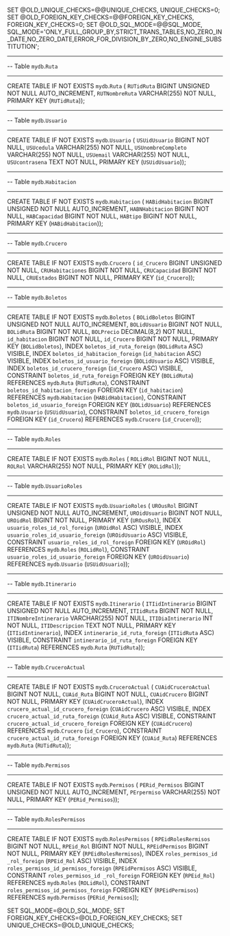 

SET @OLD_UNIQUE_CHECKS=@@UNIQUE_CHECKS, UNIQUE_CHECKS=0;
SET @OLD_FOREIGN_KEY_CHECKS=@@FOREIGN_KEY_CHECKS, FOREIGN_KEY_CHECKS=0;
SET @OLD_SQL_MODE=@@SQL_MODE, SQL_MODE='ONLY_FULL_GROUP_BY,STRICT_TRANS_TABLES,NO_ZERO_IN_DATE,NO_ZERO_DATE,ERROR_FOR_DIVISION_BY_ZERO,NO_ENGINE_SUBSTITUTION';


-- -----------------------------------------------------
-- Table `mydb`.`Ruta`
-- -----------------------------------------------------
CREATE TABLE IF NOT EXISTS `mydb`.`Ruta` (
  `RUTidRuta` BIGINT UNSIGNED NOT NULL AUTO_INCREMENT,
  `RUTNombreRuta` VARCHAR(255) NOT NULL,
  PRIMARY KEY (`RUTidRuta`));


-- -----------------------------------------------------
-- Table `mydb`.`Usuario`
-- -----------------------------------------------------
CREATE TABLE IF NOT EXISTS `mydb`.`Usuario` (
  `USUidUsuario` BIGINT NOT NULL,
  `USUcedula` VARCHAR(255) NOT NULL,
  `USUnombreCompleto` VARCHAR(255) NOT NULL,
  `USUemail` VARCHAR(255) NOT NULL,
  `USUcontrasena` TEXT NOT NULL,
  PRIMARY KEY (`USUidUsuario`));


-- -----------------------------------------------------
-- Table `mydb`.`Habitacion`
-- -----------------------------------------------------
CREATE TABLE IF NOT EXISTS `mydb`.`Habitacion` (
  `HABidHabitacion` BIGINT UNSIGNED NOT NULL AUTO_INCREMENT,
  `HABNHabitacion` BIGINT NOT NULL,
  `HABCapacidad` BIGINT NOT NULL,
  `HABtipo` BIGINT NOT NULL,
  PRIMARY KEY (`HABidHabitacion`));


-- -----------------------------------------------------
-- Table `mydb`.`Crucero`
-- -----------------------------------------------------
CREATE TABLE IF NOT EXISTS `mydb`.`Crucero` (
  `id_Crucero` BIGINT UNSIGNED NOT NULL,
  `CRUHabitaciones` BIGINT NOT NULL,
  `CRUCapacidad` BIGINT NOT NULL,
  `CRUEstados` BIGINT NOT NULL,
  PRIMARY KEY (`id_Crucero`));


-- -----------------------------------------------------
-- Table `mydb`.`Boletos`
-- -----------------------------------------------------
CREATE TABLE IF NOT EXISTS `mydb`.`Boletos` (
  `BOLidBoletos` BIGINT UNSIGNED NOT NULL AUTO_INCREMENT,
  `BOLidUsuario` BIGINT NOT NULL,
  `BOLidRuta` BIGINT NOT NULL,
  `BOLPrecio` DECIMAL(8,2) NOT NULL,
  `id_habitacion` BIGINT NOT NULL,
  `id_Crucero` BIGINT NOT NULL,
  PRIMARY KEY (`BOLidBoletos`),
  INDEX `boletos_id_ruta_foreign` (`BOLidRuta` ASC) VISIBLE,
  INDEX `boletos_id_habitacion_foreign` (`id_habitacion` ASC) VISIBLE,
  INDEX `boletos_id_usuario_foreign` (`BOLidUsuario` ASC) VISIBLE,
  INDEX `boletos_id_crucero_foreign` (`id_Crucero` ASC) VISIBLE,
  CONSTRAINT `boletos_id_ruta_foreign`
    FOREIGN KEY (`BOLidRuta`)
    REFERENCES `mydb`.`Ruta` (`RUTidRuta`),
  CONSTRAINT `boletos_id_habitacion_foreign`
    FOREIGN KEY (`id_habitacion`)
    REFERENCES `mydb`.`Habitacion` (`HABidHabitacion`),
  CONSTRAINT `boletos_id_usuario_foreign`
    FOREIGN KEY (`BOLidUsuario`)
    REFERENCES `mydb`.`Usuario` (`USUidUsuario`),
  CONSTRAINT `boletos_id_crucero_foreign`
    FOREIGN KEY (`id_Crucero`)
    REFERENCES `mydb`.`Crucero` (`id_Crucero`));


-- -----------------------------------------------------
-- Table `mydb`.`Roles`
-- -----------------------------------------------------
CREATE TABLE IF NOT EXISTS `mydb`.`Roles` (
  `ROLidRol` BIGINT NOT NULL,
  `ROLRol` VARCHAR(255) NOT NULL,
  PRIMARY KEY (`ROLidRol`));


-- -----------------------------------------------------
-- Table `mydb`.`UsuarioRoles`
-- -----------------------------------------------------
CREATE TABLE IF NOT EXISTS `mydb`.`UsuarioRoles` (
  `UROusRol` BIGINT UNSIGNED NOT NULL AUTO_INCREMENT,
  `UROidUsuario` BIGINT NOT NULL,
  `UROidRol` BIGINT NOT NULL,
  PRIMARY KEY (`UROusRol`),
  INDEX `usuario_roles_id_rol_foreign` (`UROidRol` ASC) VISIBLE,
  INDEX `usuario_roles_id_usuario_foreign` (`UROidUsuario` ASC) VISIBLE,
  CONSTRAINT `usuario_roles_id_rol_foreign`
    FOREIGN KEY (`UROidRol`)
    REFERENCES `mydb`.`Roles` (`ROLidRol`),
  CONSTRAINT `usuario_roles_id_usuario_foreign`
    FOREIGN KEY (`UROidUsuario`)
    REFERENCES `mydb`.`Usuario` (`USUidUsuario`));


-- -----------------------------------------------------
-- Table `mydb`.`Itinerario`
-- -----------------------------------------------------
CREATE TABLE IF NOT EXISTS `mydb`.`Itinerario` (
  `ITIidIntinerario` BIGINT UNSIGNED NOT NULL AUTO_INCREMENT,
  `ITIidRuta` BIGINT NOT NULL,
  `ITINombreIntinerario` VARCHAR(255) NOT NULL,
  `ITIDiaIntinerario` INT NOT NULL,
  `ITIDescripcion` TEXT NOT NULL,
  PRIMARY KEY (`ITIidIntinerario`),
  INDEX `intinerario_id_ruta_foreign` (`ITIidRuta` ASC) VISIBLE,
  CONSTRAINT `intinerario_id_ruta_foreign`
    FOREIGN KEY (`ITIidRuta`)
    REFERENCES `mydb`.`Ruta` (`RUTidRuta`));


-- -----------------------------------------------------
-- Table `mydb`.`CruceroActual`
-- -----------------------------------------------------
CREATE TABLE IF NOT EXISTS `mydb`.`CruceroActual` (
  `CUAidCruceroActual` BIGINT NOT NULL,
  `CUAid_Ruta` BIGINT NOT NULL,
  `CUAidCrucero` BIGINT NOT NULL,
  PRIMARY KEY (`CUAidCruceroActual`),
  INDEX `crucero_actual_id_crucero_foreign` (`CUAidCrucero` ASC) VISIBLE,
  INDEX `crucero_actual_id_ruta_foreign` (`CUAid_Ruta` ASC) VISIBLE,
  CONSTRAINT `crucero_actual_id_crucero_foreign`
    FOREIGN KEY (`CUAidCrucero`)
    REFERENCES `mydb`.`Crucero` (`id_Crucero`),
  CONSTRAINT `crucero_actual_id_ruta_foreign`
    FOREIGN KEY (`CUAid_Ruta`)
    REFERENCES `mydb`.`Ruta` (`RUTidRuta`));


-- -----------------------------------------------------
-- Table `mydb`.`Permisos`
-- -----------------------------------------------------
CREATE TABLE IF NOT EXISTS `mydb`.`Permisos` (
  `PERid_Permisos` BIGINT UNSIGNED NOT NULL AUTO_INCREMENT,
  `PErpermiso` VARCHAR(255) NOT NULL,
  PRIMARY KEY (`PERid_Permisos`));


-- -----------------------------------------------------
-- Table `mydb`.`RolesPermisos`
-- -----------------------------------------------------
CREATE TABLE IF NOT EXISTS `mydb`.`RolesPermisos` (
  `RPEidRolesRermisos` BIGINT NOT NULL,
  `RPEid_Rol` BIGINT NOT NULL,
  `RPEidPermisos` BIGINT NOT NULL,
  PRIMARY KEY (`RPEidRolesRermisos`),
  INDEX `roles_permisos_id _rol_foreign` (`RPEid_Rol` ASC) VISIBLE,
  INDEX `roles_permisos_id_permisos_foreign` (`RPEidPermisos` ASC) VISIBLE,
  CONSTRAINT `roles_permisos_id _rol_foreign`
    FOREIGN KEY (`RPEid_Rol`)
    REFERENCES `mydb`.`Roles` (`ROLidRol`),
  CONSTRAINT `roles_permisos_id_permisos_foreign`
    FOREIGN KEY (`RPEidPermisos`)
    REFERENCES `mydb`.`Permisos` (`PERid_Permisos`));


SET SQL_MODE=@OLD_SQL_MODE;
SET FOREIGN_KEY_CHECKS=@OLD_FOREIGN_KEY_CHECKS;
SET UNIQUE_CHECKS=@OLD_UNIQUE_CHECKS;
